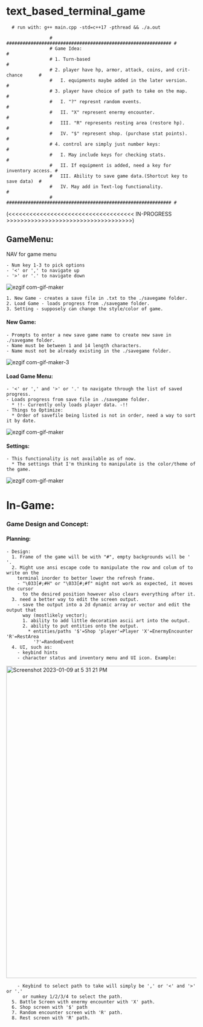 # text_based_terminal_game

      # run with: g++ main.cpp -std=c++17 -pthread && ./a.out

                    # ############################################################# #
                    # Game Idea:                                                    #
                    # 1. Turn-based                                                 #
                    # 2. player have hp, armor, attack, coins, and crit-chance      #
                    #   I. equipments maybe added in the later version.             #
                    # 3. player have choice of path to take on the map.             #
                    #   I. "?" represnt random events.                              #
                    #   II. "X" represent enermy encounter.                         #
                    #   III. "R" represents resting area (restore hp).              #
                    #   IV. "$" represent shop. (purchase stat points).             #
                    # 4. control are simply just number keys:                       #
                    #   I. May include keys for checking stats.                     #
                    #   II. If equipment is added, need a key for inventory access. #
                    #   III. Ability to save game data.(Shortcut key to save data)  #
                    #   IV. May add in Text-log functionality.                      #
                    # ############################################################# #

(<<<<<<<<<<<<<<<<<<<<<<<<<<<<<<<<<<<< IN-PROGRESS >>>>>>>>>>>>>>>>>>>>>>>>>>>>>>>>>>>>) 

## GameMenu:
  NAV for game menu

    - Num key 1-3 to pick options
    - '<' or ',' to navigate up
    - '>' or '.' to navigate down
![ezgif com-gif-maker](https://user-images.githubusercontent.com/95335912/212003722-9e3c62e9-e69f-4081-9305-b5a795feb549.gif)
    
    1. New Game - creates a save file in .txt to the ./savegame folder.
    2. Load Game - loads progress from ./savegame folder.
    3. Setting - supposely can change the style/color of game.
#### New Game:
    - Prompts to enter a new save game name to create new save in ./savegame folder.
    - Name must be between 1 and 14 length characters.
    - Name must not be already existing in the ./savegame folder.
![ezgif com-gif-maker-3](https://user-images.githubusercontent.com/95335912/211424065-c48274e6-27ea-4b72-bb99-0cc848944b98.gif)

#### Load Game Menu:
    - '<' or ',' and '>' or '.' to navigate through the list of saved progress.
    - Loads progress from save file in ./savegame folder.
      * !!- Currently only loads player data. -!!
    - Things to Optimize:
      * Order of savefile being listed is not in order, need a way to sort it by date.
 ![ezgif com-gif-maker](https://user-images.githubusercontent.com/95335912/211419640-01d30881-b90a-49f6-b1a7-c2670d0ee67b.gif)

#### Settings:
    - This functionality is not available as of now.
      * The settings that I'm thinking to manipulate is the color/theme of the game.
![ezgif com-gif-maker](https://user-images.githubusercontent.com/95335912/211701350-35acec43-d8dd-4dd1-bb21-65e0048ce80b.gif)


# In-Game:
### Game Design and Concept:
  #### Planning:
    - Design:
      1. Frame of the game will be with "#", empty backgrounds will be ' '.
      2. Might use ansi escape code to manipulate the row and colum of to write on the
        terminal inorder to better lower the refresh frame.
        - "\033[#;#H" or "\033[#;#f" might not work as expected, it moves the cursor 
          to the desired position however also clears everything after it.
      3. need a better way to edit the screen output.
        - save the output into a 2d dynamic array or vector and edit the output that 
          way (mostlikely vector);
          1. ability to add little decoration ascii art into the output.
          2. ability to put entities onto the output.
            * entities/paths '$'=Shop 'player'=Player 'X'=EnermyEncounter 'R'=RestArea
              '?'=RandomEvent
      4. UI, such as:
        - keybind hints
        - character status and inventory menu and UI icon. Example:
<img width="823" alt="Screenshot 2023-01-09 at 5 31 21 PM" src="https://user-images.githubusercontent.com/95335912/211441598-4d4b96d1-28b1-4c5a-bd24-9e7bf951ea4d.png">

        - Keybind to select path to take will simply be ',' or '<' and '>' or '.'
          or numkey 1/2/3/4 to select the path.
      5. Battle Screen with enermy encounter with 'X' path.
      6. Shop screen with '$' path
      7. Random encounter screen with 'R' path.
      8. Rest screen with 'R' path.
        


